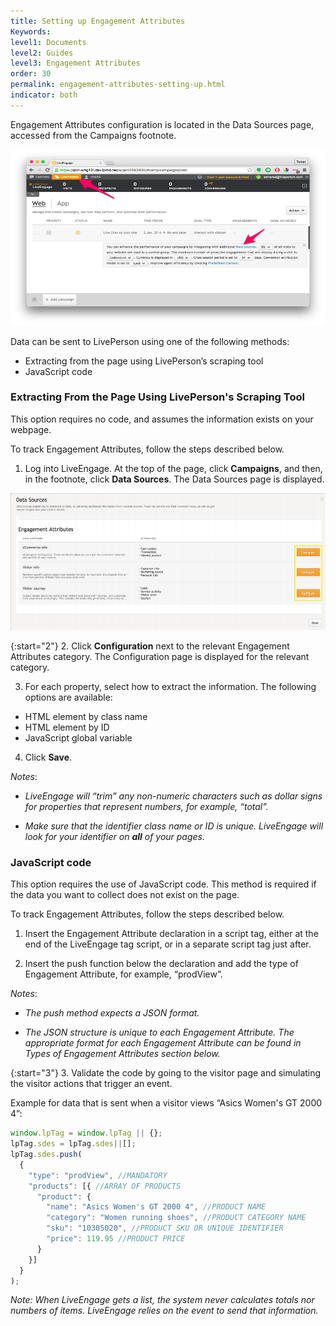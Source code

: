 ```yaml
---
title: Setting up Engagement Attributes
Keywords:
level1: Documents
level2: Guides
level3: Engagement Attributes
order: 30
permalink: engagement-attributes-setting-up.html
indicator: both
---
```


Engagement Attributes configuration is located in the Data Sources page, accessed from the Campaigns footnote.

![Data Sources](img/campaigns.png)

Data can be sent to LivePerson using one of the following methods:
* Extracting from the page using LivePerson’s scraping tool
* JavaScript code

### Extracting From the Page Using LivePerson's Scraping Tool

This option requires no code, and assumes the information exists on your webpage.

To track Engagement Attributes, follow the steps described below.

1. Log into LiveEngage. At the top of the page, click **Campaigns**, and then, in the footnote, click **Data Sources**. The Data Sources page is displayed.

![Scraping Tool](img/scrapingtool.png)

{:start="2"}
2. Click **Configuration** next to the relevant Engagement Attributes category. The Configuration page is displayed for the relevant category.

3. For each property, select how to extract the information. The following options are available:

  * HTML element by class name
  * HTML element by ID
  * JavaScript global variable

4. Click **Save**.

_Notes_:

* _LiveEngage will “trim” any non-numeric characters such as dollar signs for properties that represent numbers, for example, “total”._

* _Make sure that the identifier class name or ID is unique. LiveEngage will look for your identifier on **all** of your pages._

### JavaScript code

This option requires the use of JavaScript code. This method is required if the data you want to collect does not exist on the page.

To track Engagement Attributes, follow the steps described below.

1. Insert the Engagement Attribute declaration in a script tag, either at the end of the LiveEngage tag script, or in a separate script tag just after.

2. Insert the push function below the declaration and add the type of Engagement Attribute, for example, “prodView”.

_Notes_:

* _The push method expects a JSON format._

* _The JSON structure is unique to each Engagement Attribute. The appropriate format for each Engagement Attribute can be found in Types of Engagement Attributes section below._

{:start="3"}
3. Validate the code by going to the visitor page and simulating the visitor actions that trigger an event.

Example for data that is sent when a visitor views “Asics Women's GT 2000 4”:

```javascript
window.lpTag = window.lpTag || {};
lpTag.sdes = lpTag.sdes||[];
lpTag.sdes.push(
  {
    "type": "prodView", //MANDATORY
    "products": [{ //ARRAY OF PRODUCTS
      "product": {
        "name": "Asics Women's GT 2000 4", //PRODUCT NAME
        "category": "Women running shoes", //PRODUCT CATEGORY NAME
        "sku": "10305020", //PRODUCT SKU OR UNIQUE IDENTIFIER
        "price": 119.95 //PRODUCT PRICE
      }
    }]
  }
);
```

_Note: When LiveEngage gets a list, the system never calculates totals nor numbers of items. LiveEngage relies on the event to send that information._
